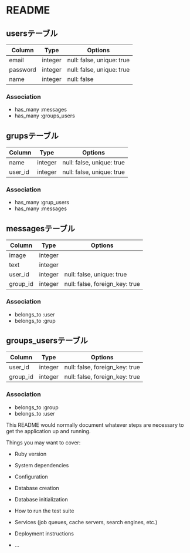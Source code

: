 # README
## usersテーブル

|Column|Type|Options|
|------|----|-------|
|email|integer|null: false, unique: true|
|password|integer|null: false, unique: true|
|name|integer|null: false|

### Association
- has_many :messages 
- has_many :groups_users 


## grupsテーブル

|Column|Type|Options|
|------|----|-------|
|name|integer|null: false, unique: true|
|user_id|integer|null: false, unique: true|

### Association
- has_many :grup_users 
- has_many :messages 


## messagesテーブル

|Column|Type|Options|
|------|----|-------|
|image|integer|
|text|integer|
|user_id|integer|null: false, unique: true|
|group_id|integer|null: false, foreign_key: true|

### Association
- belongs_to :user
- belongs_to :grup

## groups_usersテーブル

|Column|Type|Options|
|------|----|-------|
|user_id|integer|null: false, foreign_key: true|
|group_id|integer|null: false, foreign_key: true|

### Association
- belongs_to :group
- belongs_to :user



This README would normally document whatever steps are necessary to get the
application up and running.

Things you may want to cover:

* Ruby version

* System dependencies

* Configuration

* Database creation

* Database initialization

* How to run the test suite

* Services (job queues, cache servers, search engines, etc.)

* Deployment instructions

* ...
